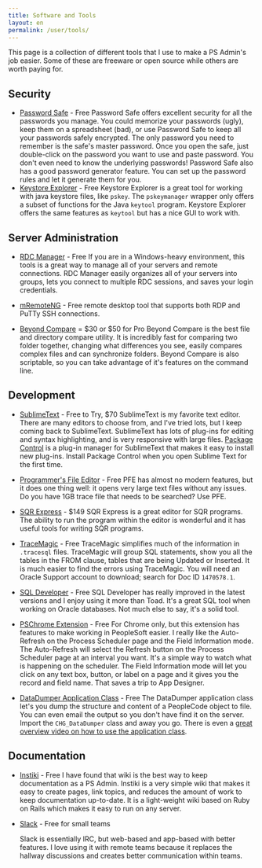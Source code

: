 ```yaml
---
title: Software and Tools
layout: en
permalink: /user/tools/
---
```



This page is a collection of different tools that I use to make a PS Admin's job easier. Some of these are freeware or open source while others are worth paying for.

## Security

*   [Password Safe][1] - Free Password Safe offers excellent security for all the passwords you manage. You could memorize your passwords (ugly), keep them on a spreadsheet (bad), or use Password Safe to keep all your passwords safely encrypted. The only password you need to remember is the safe's master password. Once you open the safe, just double-click on the password you want to use and paste password. You don't even need to know the underlying passwords! Password Safe also has a good password generator feature. You can set up the password rules and let it generate them for you.
*   [Keystore Explorer][2] - Free Keystore Explorer is a great tool for working with java keystore files, like `pskey`. The `pskeymanager` wrapper only offers a subset of functions for the Java `keytool` program. Keystore Explorer offers the same features as `keytool` but has a nice GUI to work with.

## Server Administration

*   [RDC Manager][3] - Free If you are in a Windows-heavy environment, this tools is a great way to manage all of your servers and remote connections. RDC Manager easily organizes all of your servers into groups, lets you connect to multiple RDC sessions, and saves your login credentials.

*   [mRemoteNG][4] - Free remote desktop tool that supports both RDP and PuTTy SSH connections.

*   [Beyond Compare][5] = $30 or $50 for Pro Beyond Compare is the best file and directory compare utility. It is incredibly fast for comparing two folder together, changing what differences you see, easily compares complex files and can synchronize folders. Beyond Compare is also scriptable, so you can take advantage of it's features on the command line.

## Development

*   [SublimeText][6] - Free to Try, $70 SublimeText is my favorite text editor. There are many editors to choose from, and I've tried lots, but I keep coming back to SublimeText. SublimeText has lots of plug-ins for editing and syntax highlighting, and is very responsive with large files. [Package Control][7] is a plug-in manager for SublimeText that makes it easy to install new plug-ins. Install Package Control when you open Sublime Text for the first time.

*   [Programmer's File Editor][8] - Free PFE has almost no modern features, but it does one thing well: it opens very large text files without any issues. Do you have 1GB trace file that needs to be searched? Use PFE.

*   [SQR Express][9] - $149 SQR Express is a great editor for SQR programs. The ability to run the program within the editor is wonderful and it has useful tools for writing SQR programs.

*   [TraceMagic][10] - Free TraceMagic simplifies much of the information in `.tracesql` files. TraceMagic will group SQL statements, show you all the tables in the FROM clause, tables that are being Updated or Inserted. It is much easier to find the errors using TraceMagic. You will need an Oracle Support account to download; search for Doc ID `1470578.1`.

*   [SQL Developer][11] - Free SQL Developer has really improved in the latest versions and I enjoy using it more than Toad. It's a great SQL tool when working on Oracle databases. Not much else to say, it's a solid tool.

*   [PSChrome Extension][12] - Free For Chrome only, but this extension has features to make working in PeopleSoft easier. I really like the Auto-Refresh on the Process Scheduler page and the Field Information mode. The Auto-Refresh will select the Refresh button on the Process Scheduler page at an interval you want. It's a simple way to watch what is happening on the scheduler. The Field Information mode will let you click on any text box, button, or label on a page and it gives you the record and field name. That saves a trip to App Designer.

*   [DataDumper Application Class][13] - Free The DataDumper application class let's you dump the structure and content of a PeopleCode object to file. You can even email the output so you don't have find it on the server. Import the `CHG_DataDumper` class and away you go. There is even a [great overview video on how to use the application class][14].

## Documentation

*   [Instiki][15] - Free I have found that wiki is the best way to keep documentation as a PS Admin. Instiki is a very simple wiki that makes it easy to create pages, link topics, and reduces the amount of work to keep documentation up-to-date. It is a light-weight wiki based on Ruby on Rails which makes it easy to run on any server.

*   [Slack][16] - Free for small teams
    
    Slack is essentially IRC, but web-based and app-based with better features. I love using it with remote teams because it replaces the hallway discussions and creates better communication within teams.

 [1]: http://www.pwsafe.org
 [2]: http://keystore-explorer.sourceforge.net
 [3]: http://www.microsoft.com/en-us/download/details.aspx?id=44989
 [4]: https://github.com/mRemoteNG/mRemoteNG
 [5]: http://www.scootersoftware.com
 [6]: http://www.sublimetext.com
 [7]: https://packagecontrol.io/installation#st3
 [8]: http://www.lancaster.ac.uk/~steveb/cpaap/pfe/pfefiles.htm
 [9]: http://sqrexpress.com
 [10]: http://support.oracle.com
 [11]: http://www.oracle.com/technetwork/developer-tools/sql-developer/downloads/index.html
 [12]: https://chrome.google.com/webstore/detail/pschrome/cpgoncheakfjhldfbebekijoeaabnfeb?hl=en
 [13]: http://www.cedarhillsgroup.com/training-videos/peoplecode-debugging-with-the-datadumper
 [14]: http://www.cedarhillsgroup.com/knowledge-base/kbarticles/introduction-to-the-datadumper-logger
 [15]: https://github.com/parasew/instiki
 [16]: https://slack.com